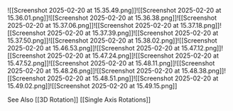 ---
---

![[Screenshot 2025-02-20 at 15.35.49.png]]![[Screenshot 2025-02-20 at 15.36.01.png]]![[Screenshot 2025-02-20 at 15.36.38.png]]![[Screenshot 2025-02-20 at 15.37.06.png]]![[Screenshot 2025-02-20 at 15.37.18.png]]![[Screenshot 2025-02-20 at 15.37.39.png]]![[Screenshot 2025-02-20 at 15.37.50.png]]![[Screenshot 2025-02-20 at 15.38.02.png]]![[Screenshot 2025-02-20 at 15.46.53.png]]![[Screenshot 2025-02-20 at 15.47.12.png]]![[Screenshot 2025-02-20 at 15.47.24.png]]![[Screenshot 2025-02-20 at 15.47.52.png]]![[Screenshot 2025-02-20 at 15.48.11.png]]![[Screenshot 2025-02-20 at 15.48.26.png]]![[Screenshot 2025-02-20 at 15.48.38.png]]![[Screenshot 2025-02-20 at 15.48.51.png]]![[Screenshot 2025-02-20 at 15.49.02.png]]![[Screenshot 2025-02-20 at 15.49.15.png]]

See Also
[[3D Rotation]]
[[Single Axis Rotations]]